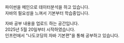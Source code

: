 파이썬을 메인으로 데이터분석을 하고 있습니다.  
자바의 필요성을 느껴서 기본부터 학습중입니다.  


자바 공부 내용을 업로드 하는 공간입니다.  
2025년 5월 20일부터 시작하였습니다.  
인프런에서 "나도코딩의 자바 기본편"을 통해 공부하고 있습니다.  
